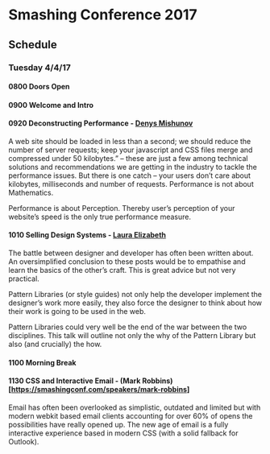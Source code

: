 # Smashing Conference 2017

## Schedule

### Tuesday 4/4/17
#### 0800 Doors Open
#### 0900 Welcome and Intro
#### 0920 Deconstructing Performance - [Denys Mishunov](https://smashingconf.com/speakers/denys-mishunov)
A web site should be loaded in less than a second; we should reduce the number of server requests; keep your javascript and CSS files merge and compressed under 50 kilobytes.” – these are just a few among technical solutions and recommendations we are getting in the industry to tackle the performance issues. But there is one catch – your users don’t care about kilobytes, milliseconds and number of requests. Performance is not about Mathematics. 

Performance is about Perception. Thereby user’s perception of your website’s speed is the only true performance measure.

#### 1010 Selling Design Systems - [Laura Elizabeth](https://smashingconf.com/speakers/laura-elizabeth)
The battle between designer and developer has often been written about. An oversimplified conclusion to these posts would be to empathise and learn the basics of the other’s craft. This is great advice but not very practical.

Pattern Libraries (or style guides) not only help the developer implement the designer’s work more easily, they also force the designer to think about how their work is going to be used in the web.

Pattern Libraries could very well be the end of the war between the two disciplines. This talk will outline not only the why of the Pattern Library but also (and crucially) the how.

#### 1100 Morning Break

#### 1130 CSS and Interactive Email - (Mark Robbins)[https://smashingconf.com/speakers/mark-robbins]
Email has often been overlooked as simplistic, outdated and limited but with modern webkit based email clients accounting for over 60% of opens the possibilities have really opened up. The new age of email is a fully interactive experience based in modern CSS (with a solid fallback for Outlook).
